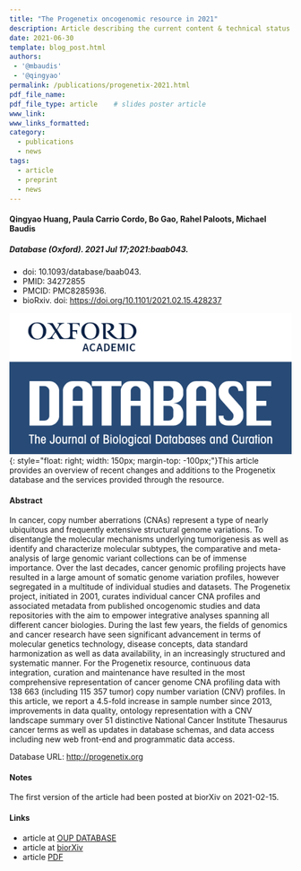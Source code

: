 ```yaml
---
title: "The Progenetix oncogenomic resource in 2021"
description: Article describing the current content & technical status of progenetix.org
date: 2021-06-30
template: blog_post.html 
authors:
 - '@mbaudis'
 - '@qingyao'
permalink: /publications/progenetix-2021.html
pdf_file_name:
pdf_file_type: article    # slides poster article
www_link:
www_links_formatted:
category:
  - publications
  - news
tags:
  - article
  - preprint
  - news
---
```


#### Qingyao Huang, Paula Carrio Cordo, Bo Gao, Rahel Paloots, Michael Baudis

##### Database (Oxford). 2021 Jul 17;2021:baab043.
* doi: 10.1093/database/baab043.
* PMID: 34272855
* PMCID: PMC8285936.
* bioRxiv. doi: https://doi.org/10.1101/2021.02.15.428237

![DATABASE logo](/img/logo-database-journal-300x150.png){: style="float: right; width: 150px; margin-top: -100px;"}This article provides an overview of recent changes and additions to the Progenetix database and the services provided through the resource.

<!--more-->

#### Abstract

In cancer, copy number aberrations (CNAs) represent a type of nearly ubiquitous and frequently extensive structural genome variations. To disentangle the molecular mechanisms underlying tumorigenesis as well as identify and characterize molecular subtypes, the comparative and meta-analysis of large genomic variant collections can be of immense importance. Over the last decades, cancer genomic profiling projects have resulted in a large amount of somatic genome variation profiles, however segregated in a multitude of individual studies and datasets. The Progenetix project, initiated in 2001, curates individual cancer CNA profiles and associated metadata from published oncogenomic studies and data repositories with the aim to empower integrative analyses spanning all different cancer biologies. During the last few years, the fields of genomics and cancer research have seen significant advancement in terms of molecular genetics technology, disease concepts, data standard harmonization as well as data availability, in an increasingly structured and systematic manner. For the Progenetix resource, continuous data integration, curation and maintenance have resulted in the most comprehensive representation of cancer genome CNA profiling data with 138 663 (including 115 357 tumor) copy number variation (CNV) profiles. In this article, we report a 4.5-fold increase in sample number since 2013, improvements in data quality, ontology representation with a CNV landscape summary over 51 distinctive National Cancer Institute Thesaurus cancer terms as well as updates in database schemas, and data access including new web front-end and programmatic data access.

Database URL: <http://progenetix.org>

#### Notes

The first version of the article had been posted at biorXiv on 2021-02-15.

#### Links

* article at [OUP DATABASE](https://academic.oup.com/database/article/doi/10.1093/database/baab043/6323245)
* article at [biorXiv](https://www.biorxiv.org/content/10.1101/2021.02.15.428237v)
* article [PDF](/pdf/2021-06-30___Huang-et-al.__The-Progenetix-oncogenomic-resource-in-2021__DATABASE.pdf)
